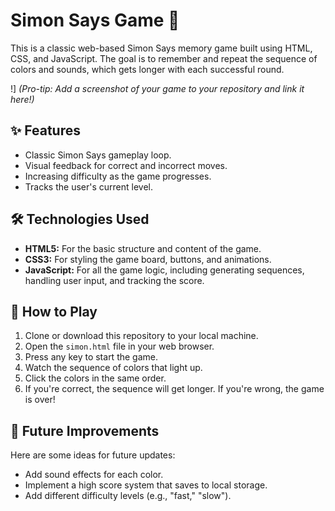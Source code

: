 # Simon Says Game 🧠

This is a classic web-based Simon Says memory game built using HTML, CSS, and JavaScript. The goal is to remember and repeat the sequence of colors and sounds, which gets longer with each successful round.

!]
*(Pro-tip: Add a screenshot of your game to your repository and link it here!)*

## ✨ Features

* Classic Simon Says gameplay loop.
* Visual feedback for correct and incorrect moves.
* Increasing difficulty as the game progresses.
* Tracks the user's current level.

## 🛠️ Technologies Used

* **HTML5:** For the basic structure and content of the game.
* **CSS3:** For styling the game board, buttons, and animations.
* **JavaScript:** For all the game logic, including generating sequences, handling user input, and tracking the score.

## 🚀 How to Play

1.  Clone or download this repository to your local machine.
2.  Open the `simon.html` file in your web browser.
3.  Press any key to start the game.
4.  Watch the sequence of colors that light up.
5.  Click the colors in the same order.
6.  If you're correct, the sequence will get longer. If you're wrong, the game is over!

## 🔮 Future Improvements

Here are some ideas for future updates:
* Add sound effects for each color.
* Implement a high score system that saves to local storage.
* Add different difficulty levels (e.g., "fast," "slow").
